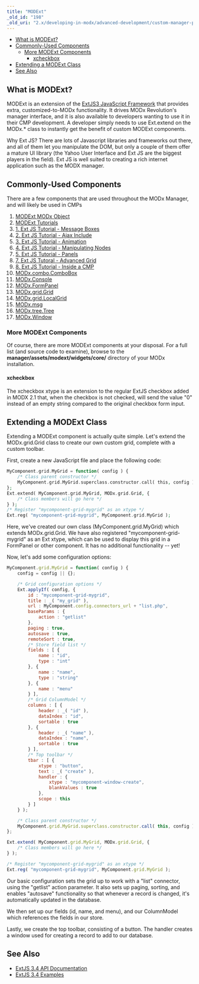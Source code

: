 ```yaml
---
title: "MODExt"
_old_id: "198"
_old_uri: "2.x/developing-in-modx/advanced-development/custom-manager-pages/modext"
---
```


- [What is MODExt?](#what-is-modext)
- [Commonly-Used Components](#commonly-used-components)
  - [More MODExt Components](#more-modext-components)
    - [xcheckbox](#xcheckbox)
- [Extending a MODExt Class](#extending-a-modext-class)
- [See Also](#see-also)



## What is MODExt?

MODExt is an extension of the [ExtJS3 JavaScript Framework](http://www.sencha.com/products/extjs) that provides extra, customized-to-MODx functionality. It drives MODx Revolution's manager interface, and it is also available to developers wanting to use it in their CMP development. A developer simply needs to use Ext.extend on the MODx.\* class to instantly get the benefit of custom MODExt components.

Why Ext JS? There are lots of Javascript libraries and frameworks out there, and all of them let you manipulate the DOM, but only a couple of them offer a mature UI library (the Yahoo User Interface and Ext JS are the biggest players in the field). Ext JS is well suited to creating a rich internet application such as the MODX manager.

## Commonly-Used Components

There are a few components that are used throughout the MODx Manager, and will likely be used in CMPs

1. [MODExt MODx Object](developing-in-modx/advanced-development/custom-manager-pages/modext/modext-modx-object)
2. [MODExt Tutorials](developing-in-modx/advanced-development/custom-manager-pages/modext/modext-tutorials)
  1. [1. Ext JS Tutorial - Message Boxes](developing-in-modx/advanced-development/custom-manager-pages/modext/modext-tutorials/1.-ext-js-tutorial-message-boxes)
  2. [2. Ext JS Tutorial - Ajax Include](developing-in-modx/advanced-development/custom-manager-pages/modext/modext-tutorials/2.-ext-js-tutorial-ajax-include)
  3. [3. Ext JS Tutorial - Animation](developing-in-modx/advanced-development/custom-manager-pages/modext/modext-tutorials/3.-ext-js-tutorial-animation)
  4. [4. Ext JS Tutorial - Manipulating Nodes](developing-in-modx/advanced-development/custom-manager-pages/modext/modext-tutorials/4.-ext-js-tutorial-manipulating-nodes)
  5. [5. Ext JS Tutorial - Panels](developing-in-modx/advanced-development/custom-manager-pages/modext/modext-tutorials/5.-ext-js-tutorial-panels)
  6. [7. Ext JS Tutoral - Advanced Grid](developing-in-modx/advanced-development/custom-manager-pages/modext/modext-tutorials/7.-ext-js-tutoral-advanced-grid)
  7. [8. Ext JS Tutorial - Inside a CMP](developing-in-modx/advanced-development/custom-manager-pages/modext/modext-tutorials/8.-ext-js-tutorial-inside-a-cmp)
3. [MODx.combo.ComboBox](developing-in-modx/advanced-development/custom-manager-pages/modext/modx.combo.combobox)
4. [MODx.Console](developing-in-modx/advanced-development/custom-manager-pages/modext/modx.console)
5. [MODx.FormPanel](developing-in-modx/advanced-development/custom-manager-pages/modext/modx.formpanel)
6. [MODx.grid.Grid](developing-in-modx/advanced-development/custom-manager-pages/modext/modx.grid.grid)
7. [MODx.grid.LocalGrid](developing-in-modx/advanced-development/custom-manager-pages/modext/modx.grid.localgrid)
8. [MODx.msg](developing-in-modx/advanced-development/custom-manager-pages/modext/modx.msg)
9. [MODx.tree.Tree](developing-in-modx/advanced-development/custom-manager-pages/modext/modx.tree.tree)
10. [MODx.Window](developing-in-modx/advanced-development/custom-manager-pages/modext/modx.window)

### More MODExt Components

Of course, there are more MODExt components at your disposal. For a full list (and source code to examine), browse to the **manager/assets/modext/widgets/core/** directory of your MODx installation.

#### xcheckbox

The xcheckbox xtype is an extension to the regular ExtJS checkbox added in MODX 2.1 that, when the checkbox is not checked, will send the value "0" instead of an empty string compared to the original checkbox form input.

## Extending a MODExt Class

Extending a MODExt component is actually quite simple. Let's extend the MODx.grid.Grid class to create our own custom grid, complete with a custom toolbar.

First, create a new JavaScript file and place the following code:

``` php 
MyComponent.grid.MyGrid = function( config ) {
    /* Class parent constructor */
    MyComponent.grid.MyGrid.superclass.constructor.call( this, config );
};
Ext.extend( MyComponent.grid.MyGrid, MODx.grid.Grid, {
    /* Class members will go here */
} );
/* Register "mycomponent-grid-mygrid" as an xtype */
Ext.reg( "mycomponent-grid-mygrid", MyComponent.grid.MyGrid );
```

Here, we've created our own class (MyComponent.grid.MyGrid) which extends MODx.grid.Grid. We have also registered "mycomponent-grid-mygrid" as an Ext xtype, which can be used to display this grid in a FormPanel or other component. It has no additional functionality -- yet!

Now, let's add some configuration options:

``` js 
MyComponent.grid.MyGrid = function( config ) {
    config = config || {};

    /* Grid configuration options */
    Ext.applyIf( config, {
        id : "mycomponent-grid-mygrid",
        title : _( "my_grid" ),
        url : MyComponent.config.connectors_url + "list.php",
        baseParams : {
            action : "getlist"
        },
        paging : true,
        autosave : true,
        remoteSort : true,
        /* Store field list */
        fields : [ {
            name : "id",
            type : "int"
        }, {
            name : "name",
            type : "string"
        }, {
            name : "menu"
        } ],
        /* Grid ColumnModel */
        columns : [ {
            header : _( "id" ),
            dataIndex : "id",
            sortable : true
        }, {
            header : _( "name" ),
            dataIndex : "name",
            sortable : true
        } ],
        /* Top toolbar */
        tbar : [ {
            xtype : "button",
            text : _( "create" ),
            handler : {
                xtype : "mycomponent-window-create",
                blankValues : true
            },
            scope : this
        } ]
    } );

    /* Class parent constructor */
    MyComponent.grid.MyGrid.superclass.constructor.call( this, config );
};

Ext.extend( MyComponent.grid.MyGrid, MODx.grid.Grid, {
    /* Class members will go here */
} );

/* Register "mycomponent-grid-mygrid" as an xtype */
Ext.reg( "mycomponent-grid-mygrid", MyComponent.grid.MyGrid );
```

Our basic configuration sets the grid up to work with a "list" connector, using the "getlist" action parameter. It also sets up paging, sorting, and enables "autosave" functionality so that whenever a record is changed, it's automatically updated in the database.

We then set up our fields (id, name, and menu), and our ColumnModel which references the fields in our store.

Lastly, we create the top toolbar, consisting of a button. The handler creates a window used for creating a record to add to our database.

## See Also

- [ExtJS 3.4 API Documentation](http://docs.sencha.com/ext-js/3-4/#!/api)
- [ExtJS 3.4 Examples](http://dev.sencha.com/deploy/ext-3.4.0/examples/)